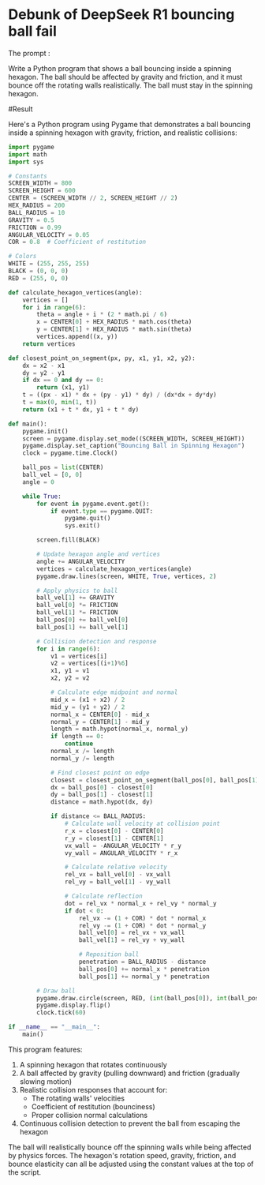 # Debunk of DeepSeek R1 bouncing ball fail

The prompt :

Write a Python program that shows a ball bouncing inside a spinning hexagon. The ball should be affected by gravity and friction, and it must bounce off the rotating walls realistically. The ball must stay in the spinning hexagon.

#Result

Here's a Python program using Pygame that demonstrates a ball bouncing inside a spinning hexagon with gravity, friction, and realistic collisions:

```python
import pygame
import math
import sys

# Constants
SCREEN_WIDTH = 800
SCREEN_HEIGHT = 600
CENTER = (SCREEN_WIDTH // 2, SCREEN_HEIGHT // 2)
HEX_RADIUS = 200
BALL_RADIUS = 10
GRAVITY = 0.5
FRICTION = 0.99
ANGULAR_VELOCITY = 0.05
COR = 0.8  # Coefficient of restitution

# Colors
WHITE = (255, 255, 255)
BLACK = (0, 0, 0)
RED = (255, 0, 0)

def calculate_hexagon_vertices(angle):
    vertices = []
    for i in range(6):
        theta = angle + i * (2 * math.pi / 6)
        x = CENTER[0] + HEX_RADIUS * math.cos(theta)
        y = CENTER[1] + HEX_RADIUS * math.sin(theta)
        vertices.append((x, y))
    return vertices

def closest_point_on_segment(px, py, x1, y1, x2, y2):
    dx = x2 - x1
    dy = y2 - y1
    if dx == 0 and dy == 0:
        return (x1, y1)
    t = ((px - x1) * dx + (py - y1) * dy) / (dx*dx + dy*dy)
    t = max(0, min(1, t))
    return (x1 + t * dx, y1 + t * dy)

def main():
    pygame.init()
    screen = pygame.display.set_mode((SCREEN_WIDTH, SCREEN_HEIGHT))
    pygame.display.set_caption("Bouncing Ball in Spinning Hexagon")
    clock = pygame.time.Clock()

    ball_pos = list(CENTER)
    ball_vel = [0, 0]
    angle = 0

    while True:
        for event in pygame.event.get():
            if event.type == pygame.QUIT:
                pygame.quit()
                sys.exit()

        screen.fill(BLACK)

        # Update hexagon angle and vertices
        angle += ANGULAR_VELOCITY
        vertices = calculate_hexagon_vertices(angle)
        pygame.draw.lines(screen, WHITE, True, vertices, 2)

        # Apply physics to ball
        ball_vel[1] += GRAVITY
        ball_vel[0] *= FRICTION
        ball_vel[1] *= FRICTION
        ball_pos[0] += ball_vel[0]
        ball_pos[1] += ball_vel[1]

        # Collision detection and response
        for i in range(6):
            v1 = vertices[i]
            v2 = vertices[(i+1)%6]
            x1, y1 = v1
            x2, y2 = v2

            # Calculate edge midpoint and normal
            mid_x = (x1 + x2) / 2
            mid_y = (y1 + y2) / 2
            normal_x = CENTER[0] - mid_x
            normal_y = CENTER[1] - mid_y
            length = math.hypot(normal_x, normal_y)
            if length == 0:
                continue
            normal_x /= length
            normal_y /= length

            # Find closest point on edge
            closest = closest_point_on_segment(ball_pos[0], ball_pos[1], x1, y1, x2, y2)
            dx = ball_pos[0] - closest[0]
            dy = ball_pos[1] - closest[1]
            distance = math.hypot(dx, dy)

            if distance <= BALL_RADIUS:
                # Calculate wall velocity at collision point
                r_x = closest[0] - CENTER[0]
                r_y = closest[1] - CENTER[1]
                vx_wall = -ANGULAR_VELOCITY * r_y
                vy_wall = ANGULAR_VELOCITY * r_x

                # Calculate relative velocity
                rel_vx = ball_vel[0] - vx_wall
                rel_vy = ball_vel[1] - vy_wall

                # Calculate reflection
                dot = rel_vx * normal_x + rel_vy * normal_y
                if dot < 0:
                    rel_vx -= (1 + COR) * dot * normal_x
                    rel_vy -= (1 + COR) * dot * normal_y
                    ball_vel[0] = rel_vx + vx_wall
                    ball_vel[1] = rel_vy + vy_wall

                    # Reposition ball
                    penetration = BALL_RADIUS - distance
                    ball_pos[0] += normal_x * penetration
                    ball_pos[1] += normal_y * penetration

        # Draw ball
        pygame.draw.circle(screen, RED, (int(ball_pos[0]), int(ball_pos[1])), BALL_RADIUS)
        pygame.display.flip()
        clock.tick(60)

if __name__ == "__main__":
    main()
```

This program features:
1. A spinning hexagon that rotates continuously
2. A ball affected by gravity (pulling downward) and friction (gradually slowing motion)
3. Realistic collision responses that account for:
   - The rotating walls' velocities
   - Coefficient of restitution (bounciness)
   - Proper collision normal calculations
4. Continuous collision detection to prevent the ball from escaping the hexagon

The ball will realistically bounce off the spinning walls while being affected by physics forces. The hexagon's rotation speed, gravity, friction, and bounce elasticity can all be adjusted using the constant values at the top of the script.

